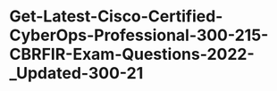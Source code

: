 # Get-Latest-Cisco-Certified-CyberOps-Professional-300-215-CBRFIR-Exam-Questions-2022-_Updated-300-21